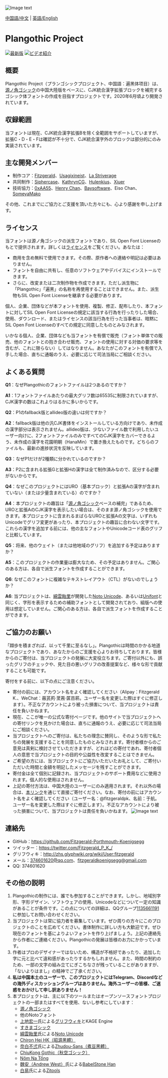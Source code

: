 ![Image text](https://github.com/Fitzgerald-Porthmouth-Koenigsegg/Plangothic/blob/main/pic/31.png)

[中国語/中文](README.md) | [英語/English](README.en.md)

# Plangothic Project
[![最新版](https://img.shields.io/github/release/Fitzgerald-Porthmouth-Koenigsegg/Plangothic-Project?style=flat-square)](https://github.com/Fitzgerald-Porthmouth-Koenigsegg/Plangothic-Project/releases/latest)
[![ビデオ紹介](https://img.shields.io/badge/%E8%A7%86%E9%A2%91%E4%BB%8B%E7%BB%8D-00a1d6?style=flat-square&logo=Bilibili&logoColor=ffffff)](https://www.bilibili.com/video/BV1Dr4y1V7b7)
## 概要
Plangothic Project（プランゴシックプロジェクト、中国語：遍黑体项目）は、[源ノ角ゴシック](https://github.com/adobe-fonts/source-han-sans)の中国大陸版をベースに、CJK統合漢字拡張ブロックを補完するゴシック体フォントの作成を目指すプロジェクトです。2020年6月頃より開発されています。

## 収録範囲

当フォントは現在、CJK統合漢字拡張Bを除く全範囲をサポートしていますが、拡張C・D・E・Fは確認が不十分で、CJK統合漢字外のブロックは部分的にのみ実装されています。

## 主な開発メンバー
- 制作コア：[Fitzgerald](https://github.com/Fitzgerald-Porthmouth-Koenigsegg)、[Usagixineist](https://github.com/Usagixineist)、[La Striverage](https://github.com/Lastriverage)
- 共同制作：[Siphercase](https://github.com/Siphercase)、[KathrynCG](https://github.com/KathrynCG)、[Hulenkius](https://github.com/Hulenkius)、[Xiuer](https://github.com/Steve-Yuu)
- 技術協力：[0xAA55](https://github.com/0xAA55)、[Henry Chan](https://github.com/hfhchan)、[Baysoftware](https://github.com/yi-bai)、Eiso Chan、[SomeyaMako](https://github.com/SomeyaMako)

その他、これまでにご協力とご支援を頂いた方々にも、心より感謝を申し上げます。

## ライセンス
当フォントは源ノ角ゴシックの派生フォントであり、SIL Open Font Licenseのもとで提供されます。詳しくは[ライセンス](LICENSE.txt)をご覧ください。あなたは：

- 商用を含め無料で使用できます。その際、原作者への連絡や明記は必要はありません。
- フォントを自由に共有し、任意のソフトウェアやデバイスにインストールできます。
- さらに、改変または二次制作物を作成できます。ただし派生物に「Plangothic」「遍黑」の名称を再使用することはできません。また、派生物もSIL Open Font Licenseを継承する必要があります。

個人、企業、団体などが本フォントを使用、複製、修正、配布したり、本フォントに対してSIL Open Font Licenseの規定に該当する行為を行ったりした場合、使用、ダウンロード、またはライセンスの該当行為を行った当事者は、暗黙にSIL Open Font Licenseのすべての規定に同意したものとみなされます。

いかなる個人、企業、団体なども当フォントを有償で販売（フォント単体での販売、他のフォントとの抱き合わせ販売、フォントの使用に対する対価の要求等を含むが、これに限らない）してはなりません。あなたがこのフォントを有償で入手した場合、直ちに通報のうえ、必要に応じて司法当局にご相談ください。

## よくある質問
**Q1**：なぜPlangothicのフォントファイルは2つあるのですか？

**A1**：1フォントファイルあたりの最大グリフ数は65535に制限されていますが、CJK漢字の数はこれよりはるかに多いからです。

**Q2**：P1のfallback版とallideo版の違いは何ですか？

**A2**：fallback版は他の汎CJK書体をインストールしている方向けであり、未作成の漢字部分は表示されません。allideo版は、少ないファイル数で利用したいユーザー向けに、2フォントファイルのみですべてのCJK漢字をカバーできるよう、未作成の漢字を花園明朝（HanaMin）で置き換えたものです。どちらのファイルも、最新の進捗状況を反映しています。

**Q3**：なぜP1だけが2種類に分かれているのですか？

**A3**：P2に含まれる拡張Gと拡張Hの漢字は全て制作済みなので、区分する必要がないからです。

**Q4**：なぜこのプロジェクトにはURO（基本ブロック）と拡張Aの漢字が含まれていない（または少量含まれている）のですか？

**A4**：本プロジェクトの趣旨は「[源ノ角ゴシック](https://github.com/adobe-fonts/source-han-sans)ベースの補完」であるため、UROと拡張AのCJK漢字を表示したい場合は、そのまま源ノ角ゴシックを使用できます。本プロジェクトに含まれるまばらなUROと拡張Aの文字は、いずれもUnicodeでグリフ変更があったり、本プロジェクトの趣旨に合わない文字です。これらの漢字を追加する前には、他の主なフォントやUnicodeコード表のグリフと比較しています。

**Q5**：将来、他のウェイト（または他地域のグリフ）を追加する予定はありますか？

**A5**：このプロジェクトの作業量は膨大なため、その予定はありません。ご関心のある方は、各自で派生フォントを作成することができます。

**Q6**: なぜこのフォントに複雑なテキストレイアウト（CTL）がないのでしょうか？

**A6**: 当プロジェクトは、[綿雲飴里](https://github.com/MY1L)が開発した[Noto Unicode](https://github.com/MY1L/Unicode/tree/main/NotoUnicode)、あるいは[Unifont](https://unifoundry.com/unifont)と同じく、字形を表示するための補助フォントとして開発されており、組版への使用は想定していません。ご関心のある方は、各自で派生フォントを作成することができます。

## ご協力のお願い
「蹞歩を積まざれば、以って千里に至るなし」。Plangothicは時間のかかる地道なプロジェクトであり、あなたからのご支援を心よりお待ちしております。皆様からのご寄付は、当プロジェクトの発展に大変役立ちます。ご寄付以外にも、誤ったグリフのチェックや、見た目の悪いグリフの改善提案など、様々な形で貢献することも可能です。

寄付をする前に、以下の点にご注意ください。

- 寄付の前には、アカウント名をよく確認してください（Alipay：Fitzgerald K.、WeChat：蔽芪茢·茇䓮·蓲䒤菥。ユーザー名を変更した際はすぐに修正します）。不正なアカウントにより被った損害について、当プロジェクトは責任を負いかねます。
- 現在、ここが唯一の公式な寄付ページです。他のサイトで当プロジェクトへの寄付リンクを見かけた場合は、直ちに通報のうえ、必要に応じて司法当局にご相談ください。
- 当プロジェクトへのご寄付は、私たちの理念に賛同し、そのような形で私たちの発展を支援することを同意したものとみなされます。寄付者様からのご意見は真剣に検討させていただきますが、どれほどの寄付であれ、寄付者個人の意思で当プロジェクトの目的や公益性を改変することはできません。
- ご希望の方には、当プロジェクトにご協力いただいたお礼として、ご寄付いただいた時間と金額を明記したメッセージを残すことができます。
- 寄付金は全て個別に記録され、当プロジェクトのサポート費用などに使用されます。個人的な使用はされません。
- 上記の寄付方法は、中国大陸のユーザーにのみ適用されます。それ以外の場合は、[本リンク](https://paypal.me/fitzgeraldpk?country.x=C2&locale.x=zh_XC)を通じて直接ご寄付ください。なお、寄付の前にはアカウント名をよく確認してください（ユーザー名：@fitzgeraldpk、名前：于航。ユーザー名を変更した際はすぐに修正します）。不正なアカウントにより被った損害について、当プロジェクトは責任を負いかねます。
![Image text](https://github.com/Fitzgerald-Porthmouth-Koenigsegg/Plangothic/blob/main/pic/1650383987393.jpg)

## 連絡先
- GitHub：https://github.com/Fitzgerald-Porthmouth-Koenigsegg
- ツイッター：https://twitter.com/Fitzgerald_P_K_/
- グリフウィキ：http://zhs.glyphwiki.org/wiki/User:fitzgerald
- メール：374601620@qq.com、fitzgeraldkoenigsegg@gmail.com
- QQ: 374601620

## その他の説明
1. Plangothicの制作には、誰でも参加することができます。しかし、地域別字形、字形デザイン、ソフトウェアの使用、Unicodeなどについて一定の知識があることが条件です。この点についての詳細は、QQグループ[1135661191](https://jq.qq.com/?_wv=1027&k=xRTzFAfD)に参加してお問い合わせください。
2. 当プロジェクトは常に協力者を募集しています。ぜひ周りの方々にこのプロジェクトのことを広めてください。書体制作に詳しい方も大歓迎です。ぜひ現在のフォントを基によりよいフォントを作り上げましょう。上記の連絡先から作者にご連絡ください。Plangothicの発展は皆様のお力にかかっています。
3. 作者はプロのデザイナーではないため、構造が不格好であったり、追加した字に元と比べて違和感があったりするかもしれません。また、時間の制約のため、一部の文字の組み立てにぎこちなさが残っていることがありますが、「ないよりはまし」の精神でご了承ください。
4. **私は中国本土のユーザーで、このプロジェクトにはTelegram、Discordなどの海外ディスカッショングループはありません。海外ユーザーの皆様、ご迷惑をおかけして申し訳ありません！**
5. 本プロジェクトは、主に以下のツールまたはオープンソースフォントプロジェクトの一部またはすべてを使用、ないし参考にしています：
    - [源ノ角ゴシック](https://github.com/adobe-fonts/source-han-sans)
    - 他のNotoフォント
    - [上地宏一](https://twitter.com/kamichikoichi)氏による[グリフウィキ](https://glyphwiki.org/wiki/GlyphWiki:%e3%83%a1%e3%82%a4%e3%83%b3%e3%83%9a%e3%83%bc%e3%82%b8)とKAGE Engine
    - [すきまゴシック](https://oppekebekkanko.booth.pm/items/2117070)
    - [綿雲飴里](https://github.com/MY1L)氏による[Noto Unicode](https://github.com/MY1L/Unicode/tree/main/NotoUnicode)
    - [Chiron Hei HK（昭源黑體）](https://github.com/chiron-fonts/chiron-hei-hk)
    - [奈白不弍](https://github.com/Buernia)氏による[Zhudou-Sans（煮豆黑體）](https://github.com/Buernia/Zhudou-Sans)
    - [ChiuKong Gothic（秋空ゴシック）](https://github.com/ChiuMing-Neko/ChiuKongGothic)
    - [Nôm Na Tống](https://github.com/nomfoundation/font)
    - [魏安（Andrew West）](https://twitter.com/BabelStone)氏による[BabelStone Han](https://www.babelstone.co.uk/Fonts/index.html)
    - [白易](https://github.com/yi-bai)氏による[Zitools](https://zi.tools)
